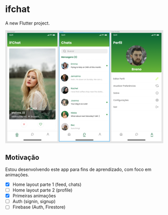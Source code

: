 # ifchat

A new Flutter project.

<img src="/extra/figma.png" alt="Figma"/>

## Motivação

Estou desenvolvendo este app para fins de aprendizado, com foco em animações.

- [x] Home layout parte 1 (feed, chats)
- [ ] Home layout parte 2 (profile)
- [x] Primeiras animações
- [ ] Auth (signin, signup)
- [ ] Firebase (Auth, Firestore)

